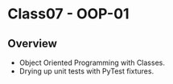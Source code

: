 # Class07 - OOP-01

## Overview
- Object Oriented Programming with Classes.
- Drying up unit tests with PyTest fixtures.